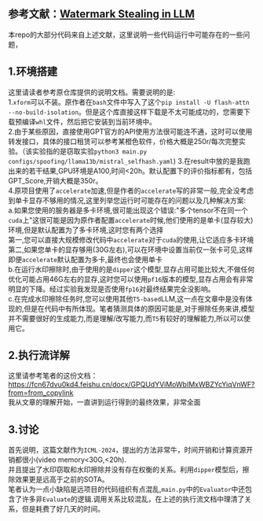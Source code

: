## 参考文献：<a href="http://arxiv.org/abs/2402.19361">Watermark Stealing in LLM</a>
本repo的大部分代码来自上述文献，这里说明一些代码运行中可能存在的一些问题，
## 1.环境搭建
这里请读者参考原仓库提供的说明文档。需要说明的是:<br>
1.`xform`可以不装。原作者在`bash`文件中写入了这个`pip install -U flash-attn --no-build-isolation`。但是这个库直接这样下载是不太可能成功的，您需要下载预编译`whl`文件，然后把它安装到当前环境中。<br>
2.由于某些原因，直接使用GPT官方的API使用方法很可能连不通，这时可以使用转发接口，具体的接口租赁可以参考某橙色软件，价格大概是250r/每次完整实验。（该实验指的是窃取实验`python3 main.py configs/spoofing/llama13b/mistral_selfhash.yaml`)
3.在result中放的是我跑出来的若干结果,GPU环境是A100,时间<20h。默认配置下的评价指标都有，包括GPT_Score,开销大概是350r。<br>
4.原项目使用了`accelerate`加速,但是作者的`accelerate`写的非常一般,完全没考虑到单卡显存不够用的情况,这里列举您运行时可能存在的问题以及几种解决方案:<br>
a.如果您使用的服务器是多卡环境,很可能出现这个错误:"多个tensor不在同一个`cuda`上"这很可能是因为原作者配置`accelerate`时候,他们使用的是单卡(显存较大)环境,但是默认配置为了多卡环境,这时您有两个选择<br>
第一,您可以直接大规模修改代码中`accelerate`对于`cuda`的使用,让它适应多卡环境<br>
第二,如果您单卡的显存够用(30G左右),可以在环境中设置当前仅一张卡可见,这样即便`accelerate`默认配置为多卡,最终也会使用单卡<br>
b.在运行水印擦除时,由于使用的是`dipper`这个模型,显存占用可能比较大,不做任何优化可能占用46G左右的显存,这时您可以使用`pf16`版本的模型,显存占用会有非常明显的下降。经过实验我发现是否使用`fp16`对最终结果完全没影响。<br>
c.在完成水印擦除任务时,您可以使用其他`T5-based`LLM,这一点在文章中是没有体现的,但是在代码中有所体现。笔者猜测具体的原因可能是,对于擦除任务来讲,模型并不需要很好的生成能力,而是理解/改写能力,而`T5`有较好的理解能力,所以可以使用它。
## 2.执行流详解
这里请参考笔者的这份文档：
https://fcn67dvu0kd4.feishu.cn/docx/GPQUdYViMoWbIMxWBZYcYiqVnWF?from=from_copylink <br>
我从文章的理解开始，一直讲到运行得到的最终效果，非常全面
## 3.讨论
首先说明，这篇文献作为`ICML-2024`，提出的方法非常牛，时间开销和计算资源开销都很小(video memory<30G,<20h).<br>
并且提出了水印窃取和水印擦除并没有存在权衡的关系。利用`dipper`模型后，擦除效果更是远高于之前的SOTA。<br>
笔者认为一点小缺陷是远项目的代码组织有点混乱,`main.py`中的`Evaluator`中还包含了许多非`Evaluate`的逻辑.调用关系比较混乱，在上述的执行流文档中理清了关系，但是耗费了好几天的时间。
